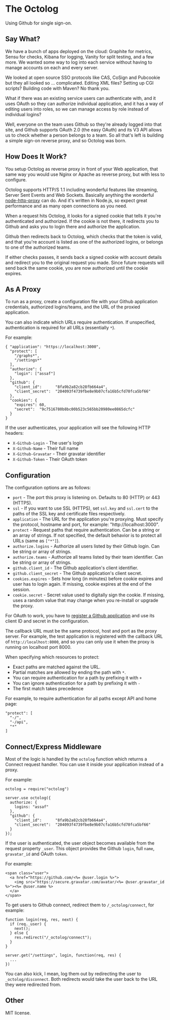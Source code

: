 # The Octolog

Using Github for single sign-on.


## Say What?

We have a bunch of apps deployed on the cloud: Graphite for metrics, Sensu for
checks, Kibana for logging, Vanity for split testing, and a few more.  We wanted
some way to log into each service without having to manage accounts on each and
every server.

We looked at open source SSO protocols like CAS, CoSign and Pubcookie but they
all looked so ... complicated.  Editing XML files?  Setting up CGI scripts?
Building code with Maven?  No thank you.

What if there was an existing service users can authenticate with, and it uses
OAuth so they can authorize individual application, and it has a way of editing
users into roles, so we can manage access by role instead of individual logins? 

Well, everyone on the team uses Github so they're already logged into that site,
and Github supports OAuth 2.0 (the easy OAuth) and its V3 API allows us to check
whether a person belongs to a team.  So all that's left is building a simple
sign-on reverse proxy, and so Octolog was born.


## How Does It Work?

You setup Octolog as reverse proxy in front of your Web application, that same
way you would use Nginx or Apache as reverse proxy, but with less to configure.

Octolog supports HTTP/S 1.1 including wonderful features like streaming, Server
Sent Events and Web Sockets.  Basically anything the wonderful
[node-http-proxy](https://github.com/nodejitsu/node-http-proxy) can do.  And
it's written in Node.js, so expect great performance and as many open
connections as you need.

When a request hits Octolog, it looks for a signed cookie that tells it you're
authenticated and authorized.  If the cookie is not there, it redirects you to
Github and asks you to login there and authorize the application.

Github then redirects back to Octolog, which checks that the token is valid, and
that you're account is listed as one of the authorized logins, or belongs to one
of the authorized teams.

If either checks passes, it sends back a signed cookie with account details and
redirect you to the original request you made.  Since future requests will send
back the same cookie, you are now authorized until the cookie expires.


## As A Proxy

To run as a proxy, create a configuration file with your Github application
credentials, authorized logins/teams, and the URL of the proxied application.

You can also indicate which URLs require authentication.  If unspecified,
authentication is required for all URLs (essentially `*`).

For example:

```
{ "application": "https://localhost:3000",
  "protect": [
    "/graphs*",
    "/settings*"
  ],
  "authorize": {
    "login": ["assaf"]
  },
  "github": {
    "client_id":      "8fa9b2a82cb28fb664a4",
    "client_secret":  "204093f4739fbe8e9b07cfa16b5cfd70fca5bf66"
  },
  "cookies": {
    "expires": 60,
    "secret":  "9c7516780b8bc00b523c565bb20980ee0865dcfc"
  }
}
```

If the user authenticates, your application will see the following HTTP headers:

* `X-Github-Login` - The user's login
* `X-Github-Name` - Their full name
* `X-Github-Gravatar` - Their gravatar identifier
* `X-Github-Token` - Their OAuth token


## Configuration

The configuration options are as follows:

* `port` - The port this proxy is listening on.  Defaults to 80 (HTTP) or 443
  (HTTPS).
* `ssl` - If you want to use SSL (HTTPS), set `ssl.key` and `ssl.cert` to the
  paths of the SSL key and certificate files respectively.
* `application` - The URL for the application you're proxying.  Must specify the
  protocol, hostname and port, for example: "http://localhost:3000".
* `protect` - Request paths that require authentication.  Can be a string or an
  array of strings.  If not specified, the default behavior is to protect all
  URLs (same as `["*"]`).
* `authorize.logins` - Authorize all users listed by their Github login.  Can be
  string or array of strings.
* `authorize.teams` - Authorize all teams listed by their team identifier.  Can
  be string or array of strings.
* `github.client_id` - The Github application's client identifier.
* `github.client_secret` - The Github application's client secret.
* `cookies.expires` - Sets how long (in minutes) before cookie expires and user has to login
  again.  If missing, cookie expires at the end of the session.
* `cookie.secret` - Secret value used to digitally sign the cookie.  If missing,
  uses a random value that may change when you re-install or upgrade the proxy.

For OAuth to work, you have to [register a Github
application](https://github.com/settings/applications) and use its client ID and
secret in the configuration.

The callback URL must be the same protocol, host and port as the proxy server.
For example, the test application is registered with the callback URL of
`http://localhost:8000`, and so you can only use it when the proxy is running on
localhost port 8000.

When specifying which resources to protect:
- Exact paths are matched against the URL.
- Partial matches are allowed by ending the path with `*`.
- You can require authentication for a path by prefixing it with `+`
- You can ignore authentication for a path by prefixing it with `-`
- The first match takes precedence

For example, to require authentication for all paths except API and home page:

```
"protect": [
  "-/",
  "-/api",
  "*"
]
```


## Connect/Express Middleware

Most of the logic is handled by the `octolog` function which returns a Connect
request handler.   You can use it inside your application instead of a proxy.

For example:

```
octolog = require("octolog")

server.use octolog({
  authorize: {
    logins: "assaf"
  },
  "github": {
    "client_id":      "8fa9b2a82cb28fb664a4",
    "client_secret":  "204093f4739fbe8e9b07cfa16b5cfd70fca5bf66"
  }
});
```

If the user is authenticated, the user object becomes available from the request
property `_user`.  This object provides the Github `login`, full `name`,
`gravatar_id` and OAuth `token`.

For example:

```
<span class="user">
  <a href="https://github.com/<%= @user.login %>">
    <img src="https://secure.gravatar.com/avatar/<%= @user.gravatar_id %>"><%= @user.name %>
  </a>
</span>
```

To get users to Github connect, redirect them to `/_octolog/connect`, for example:

```
function login(req, res, next) {
  if (req._user) {
    next();
  } else {
    res.redirect("/_octolog/connect");
  }
}

server.get("/settings", login, function(req, res) {
  ...
})
```

You can also kick, I mean, log them out by redirecting the user to
`_octolog/disconnect`.  Both redirects would take the user back to the URL they
were redirected from.


## Other

MIT license.
